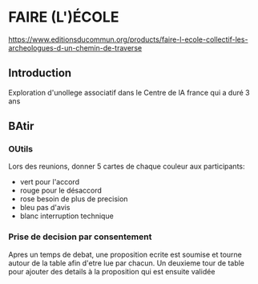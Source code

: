 # FAIRE (L')ÉCOLE

https://www.editionsducommun.org/products/faire-l-ecole-collectif-les-archeologues-d-un-chemin-de-traverse

## Introduction

Exploration d'unollege associatif dans le Centre de lA france qui a duré 3 ans

## BAtir

### OUtils

Lors des reunions, donner 5 cartes de chaque couleur aux participants:

-   vert pour l'accord
-   rouge pour le désaccord
-   rose besoin de plus de precision
-   bleu pas d'avis
-   blanc interruption technique

### Prise de decision par consentement

Apres un temps de debat, une proposition ecrite est soumise et tourne autour de la table afin d'etre lue par chacun.
Un deuxieme tour de table pour ajouter des details à la proposition qui est ensuite validée

